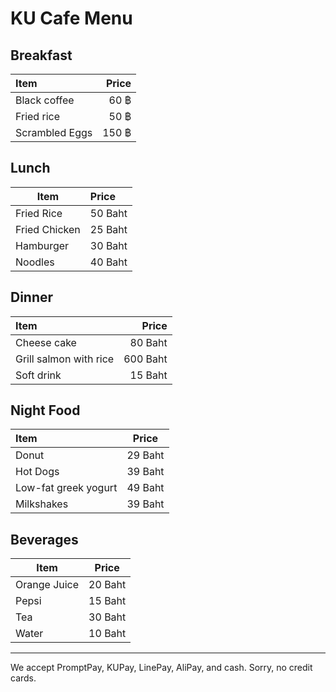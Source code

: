 # KU Cafe Menu

## Breakfast

| Item           | Price |
| :------------- | ----: |
| Black coffee   |  60 ฿ |
| Fried rice     |  50 ฿ |
| Scrambled Eggs | 150 ฿ |

## Lunch

| Item          | Price   |
| ------------- | :------ |
| Fried Rice    | 50 Baht |
| Fried Chicken | 25 Baht |
| Hamburger     | 30 Baht |
| Noodles       | 40 Baht |

## Dinner

| Item                   |    Price |
| :--------------------- | -------: |
| Cheese cake            |  80 Baht |
| Grill salmon with rice | 600 Baht |
| Soft drink             |  15 Baht |

## Night Food

| Item                 | Price   |
| :------------------- | ------- |
| Donut                | 29 Baht |
| Hot Dogs             | 39 Baht |
| Low-fat greek yogurt | 49 Baht |
| Milkshakes           | 39 Baht |

## Beverages

| Item         | Price   |
| ------------ | ------- |
| Orange Juice | 20 Baht |
| Pepsi        | 15 Baht |
| Tea          | 30 Baht |
| Water        | 10 Baht |

---

We accept PromptPay, KUPay, LinePay, AliPay, and cash. Sorry, no credit cards.
